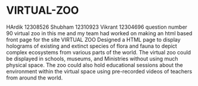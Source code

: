 # VIRTUAL-ZOO
HArdik 12308526
Shubham 12310923
Vikrant 12304696
question number 90 virtual zoo
in this me and my team had worked on making an html based front page for the site VIRTUAL ZOO
Designed a  HTML page to display holograms of existing and extinct species of flora and fauna to depict complex ecosystems from various parts of the world. The virtual zoo could be displayed in schools, museums, and Ministries without using much physical space. The zoo could also hold educational sessions about the environment within the virtual space using pre-recorded videos of teachers from around the world.
